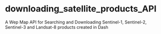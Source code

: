 # downloading_satellite_products_API
A Wep Map API  for Searching and Downloading Sentinel-1, Sentinel-2, Sentinel-3 and Landsat-8 products created in Dash
